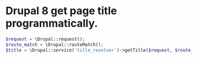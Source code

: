  # Drupal 8 get page title programmatically.


```php
$request = \Drupal::request();
$route_match = \Drupal::routeMatch();
$title = \Drupal::service('title_resolver')->getTitle($request, $route_match->getRouteObject());
```
